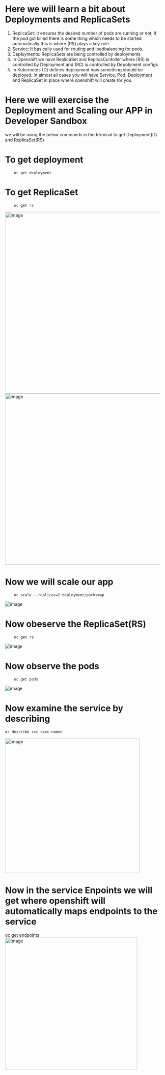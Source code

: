 # Here we will learn a bit about Deployments and ReplicaSets

1) ReplicaSet: It ensures the desired number of pods are running or not, if the pod got killed there is some thing which 
   needs to be started automatically this is where (RS) plays a key role.
2) Service: It basically used for routing and loadbalancing for pods.
3) Deployments: ReplicaSets are being controlled by deployments
4) In Openshift we have ReplicaSet and ReplicaContoller where (RS) is controlled by Deployment and (RC) is controlled by Depolyment configs
5) In Kubernetes (D) defines deployment how something should be deployed. In almost all cases you will have Service, Pod, Deployment and ReplicaSet in place where openshift will create for you.

# Here we will exercise the Deployment and Scaling our APP in Developer Sandbox

   we will be using the below commands in the terminal to get Deployment(D) and ReplicaSet(RS)
  
   # To get deployment
   		oc get deployment 
   # To get ReplicaSet
      	oc get rs
        
<img width="590" alt="image" src="https://github.com/sreeav6/RedHatOpenshift/assets/139438620/db5759b0-483e-4143-b9ce-8fb84e9a1582">
<img width="557" alt="image" src="https://github.com/sreeav6/RedHatOpenshift/assets/139438620/c4d1f72e-4106-4d14-8b97-60b470b2b71b">

# Now we will scale our app
 		oc scale --replicas=2 deployment/parksmap
![image](https://github.com/sreeav6/RedHatOpenshift/assets/139438620/b99f5364-5e29-4461-a8c8-e81ea1dcbbe0)
# Now obeserve the ReplicaSet(RS) 
 		oc get rs
![image](https://github.com/sreeav6/RedHatOpenshift/assets/139438620/151cbc6c-bf6f-4d19-82f4-4b028ffb9b0a)
# Now observe the pods
   		oc get pods
![image](https://github.com/sreeav6/RedHatOpenshift/assets/139438620/1d985979-501b-4c21-b4a9-ef71bd3192af)
# Now examine the service by describing
	oc describe svc <svc-name>
 <img width="438" alt="image" src="https://github.com/sreeav6/RedHatOpenshift/assets/139438620/166f660b-9bac-472d-b4d1-104b539c6692">
 
# Now in the service Enpoints we will get where openshift will automatically maps endpoints to the service
   oc get endpoints <svc-name> 
<img width="430" alt="image" src="https://github.com/sreeav6/RedHatOpenshift/assets/139438620/e67678fe-f365-4b52-9746-031e7dc30d94">

   




